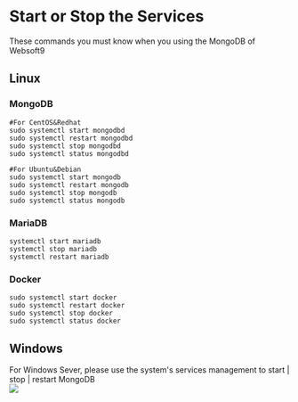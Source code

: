 # Start or Stop the Services

These commands you must know when you using the MongoDB of Websoft9

## Linux

### MongoDB
```shell
#For CentOS&Redhat
sudo systemctl start mongodbd
sudo systemctl restart mongodbd
sudo systemctl stop mongodbd
sudo systemctl status mongodbd

#For Ubuntu&Debian
sudo systemctl start mongodb
sudo systemctl restart mongodb
sudo systemctl stop mongodb
sudo systemctl status mongodb
```

### MariaDB
```shell
systemctl start mariadb
systemctl stop mariadb
systemctl restart mariadb
```

### Docker

```shell
sudo systemctl start docker
sudo systemctl restart docker
sudo systemctl stop docker
sudo systemctl status docker
```

## Windows

For Windows Sever, please use the system's services management to start | stop | restart MongoDB  
![](https://libs.websoft9.com/Websoft9/DocsPicture/en/mongodb/mongodb-servicewin-websoft9.png)
